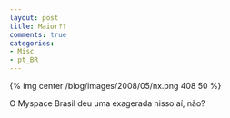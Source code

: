 ```yaml
---
layout: post
title: Maior??
comments: true
categories:
- Misc
- pt_BR
---
```

{% img center /blog/images/2008/05/nx.png 408 50 %}

O Myspace Brasil deu uma exagerada nisso aí, não?
